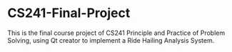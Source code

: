 # CS241-Final-Project
This is the final course project of CS241 Principle and Practice of Problem Solving, using Qt creator to implement a Ride Hailing Analysis System.
